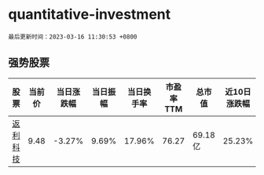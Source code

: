 # quantitative-investment

`最后更新时间：2023-03-16 11:30:53 +0800`

## 强势股票

|股票|当前价|当日涨跌幅|当日振幅|当日换手率|市盈率TTM|总市值|近10日涨跌幅|
|----|----|----|----|----|----|----|----|
|[返利科技](https://xueqiu.com/S/SH600228)|9.48|-3.27%|9.69%|17.96%|76.27|69.18亿|25.23%|
